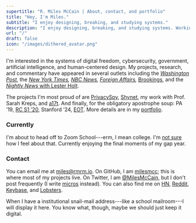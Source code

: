 ```yaml
---
supertitle: "R. Miles McCain | About, contact, and portfolio"
title: "Hey, I'm Miles."
subtitle: "I enjoy designing, breaking, and studying systems."
description: "I enjoy designing, breaking, and studying systems. Working on cybersecurity, privacy, government, and positive computing."
url: "/"
draft: false
icon: "/images/dithered_avatar.png"
---
```


I'm interested in the systems of digital freedom, cybersecurity, government, artificial intelligence, and human-centered design. My projects, research, and commentary have appeared in several outlets including the [*Washington Post*](https://www.washingtonpost.com/news/monkey-cage/wp/2017/08/24/congress-keeps-quiet-on-u-s-drone-policy-and-thats-a-big-problem/), the *[New York Times](https://www.nytimes.com/2019/09/24/opinion/facebook-google-apps-data.html#link-6fea96a5), [NBC News](https://www.nbcnews.com/tech/social-media/trump-other-politicians-celebs-shared-boosted-russian-troll-tweets-n817036), [Foreign Affairs](https://www.foreignaffairs.com/authors/miles-mccain),* [Brookings](https://www.brookings.edu/author/miles-mccain/), and the [*Nightly News* with Lester Holt](https://www.nbcnews.com/nightly-news/video/wide-range-of-celebrities-accidentally-tweeted-russian-propaganda-during-2016-election-1087414339671). 

The projects I'm most proud of are [PrivacySpy](https://privacyspy.org), [Shynet](https://github.com/milesmcc/shynet), my work with Prof. Sarah Kreps, and [a17t](https://a17t.miles.land). And finally, for the obligatory apostrophe soup: PA &rsquo;19, [RC S1 &rsquo;20](https://www.recurse.com/scout/click?t=e62336f0f378bcf03a96d441d015db88), Stanford &rsquo;24, [EOT](https://en.wikipedia.org/wiki/End-of-Transmission_character). More details are in my [portfolio](/portfolio/).

### Currently

I'm about to head off to Zoom School---erm, I mean college. I'm [not sure](https://www.nytimes.com/2020/07/07/opinion/letters/coronavirus-college-professors.html) how I feel about that. Currently enjoying the final moments of my gap year.

### Contact

You can email me at <miles@rmrm.io>. On GitHub, I am [milesmcc](https://github.com/milesmcc); this is where most of my projects live. On Twitter, I am [@MilesMcCain](https://twitter.com/MilesMcCain), but I don't post frequently (I write [micros](/micros/) instead). You can also find me on [HN](https://news.ycombinator.com/user?id=epoch_100), [Reddit](https://reddit.com/u/epoch_100), [Keybase](https://keybase.io/rmrm), and [Lobsters](https://lobste.rs/u/rmrm).

When I have a institutional snail-mail address---like a school mailroom---I will display it here. You know what, though, maybe we should just keep it digital.